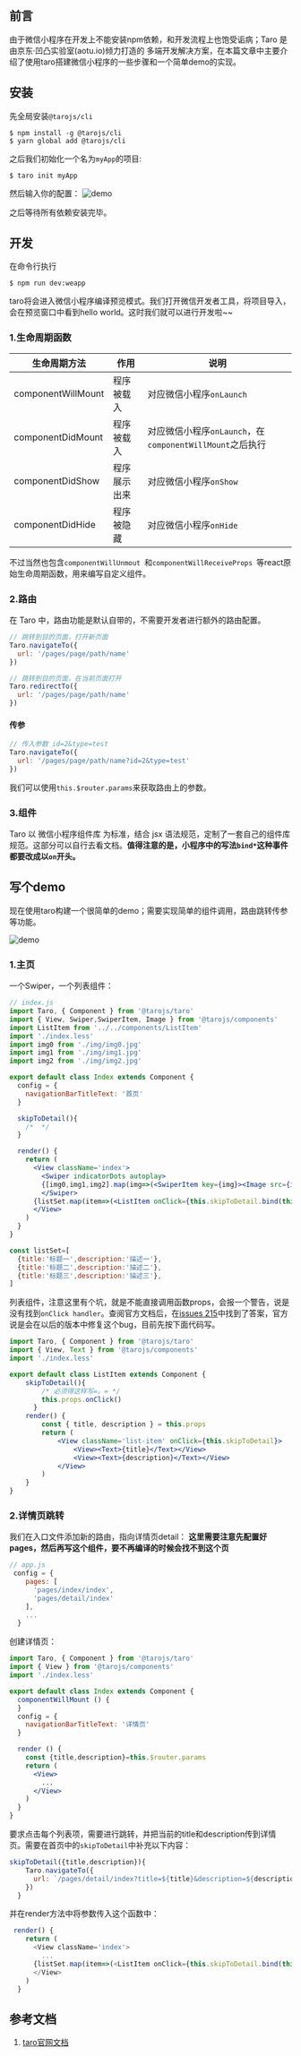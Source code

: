 ## 前言
由于微信小程序在开发上不能安装npm依赖，和开发流程上也饱受诟病；Taro 是由京东·凹凸实验室(aotu.io)倾力打造的 多端开发解决方案，在本篇文章中主要介绍了使用taro搭建微信小程序的一些步骤和一个简单demo的实现。
## 安装
先全局安装`@tarojs/cli`
```
$ npm install -g @tarojs/cli
$ yarn global add @tarojs/cli
```
之后我们初始化一个名为`myApp`的项目:
```
$ taro init myApp
```
然后输入你的配置：
![demo](http://chuantu.biz/t6/341/1531232346x-1404817629.png)

之后等待所有依赖安装完毕。
## 开发
在命令行执行
```
$ npm run dev:weapp
```
taro将会进入微信小程序编译预览模式。我们打开微信开发者工具，将项目导入，会在预览窗口中看到hello world。这时我们就可以进行开发啦~~
### 1.生命周期函数
生命周期方法|作用|说明
-|-|-|
componentWillMount|程序被载入|对应微信小程序`onLaunch`
componentDidMount|程序被载入|对应微信小程序`onLaunch`，在`componentWillMount`之后执行
componentDidShow|程序展示出来|对应微信小程序`onShow`
componentDidHide|程序被隐藏|对应微信小程序`onHide`

不过当然也包含`componentWillUnmout `和`componentWillReceiveProps `等react原始生命周期函数，用来编写自定义组件。
### 2.路由
在 Taro 中，路由功能是默认自带的，不需要开发者进行额外的路由配置。
```js
// 跳转到目的页面，打开新页面
Taro.navigateTo({
  url: '/pages/page/path/name'
})

// 跳转到目的页面，在当前页面打开
Taro.redirectTo({
  url: '/pages/page/path/name'
})
```
#### 传参
```js
// 传入参数 id=2&type=test
Taro.navigateTo({
  url: '/pages/page/path/name?id=2&type=test'
})
```
我们可以使用`this.$router.params`来获取路由上的参数。
### 3.组件
Taro 以 微信小程序组件库 为标准，结合 jsx 语法规范，定制了一套自己的组件库规范。这部分可以自行去看文档。**值得注意的是，小程序中的写法`bind*`这种事件都要改成以`on`开头。**
## 写个demo
现在使用taro构建一个很简单的demo；需要实现简单的组件调用，路由跳转传参等功能。

![demo](http://chuantu.biz/t6/344/1531818095x-1566688299.gif)
### 1.主页
一个Swiper，一个列表组件：
```jsx
// index.js
import Taro, { Component } from '@tarojs/taro'
import { View, Swiper,SwiperItem, Image } from '@tarojs/components'
import ListItem from '../../components/ListItem'
import './index.less'
import img0 from './img/img0.jpg'
import img1 from './img/img1.jpg'
import img2 from './img/img2.jpg'

export default class Index extends Component {
  config = {
    navigationBarTitleText: '首页'
  }

  skipToDetail(){
    /*  */
  }

  render() {
    return (
      <View className='index'>
        <Swiper indicatorDots autoplay>
        {[img0,img1,img2].map(img=>(<SwiperItem key={img}><Image src={img} /></SwiperItem>))}
        </Swiper>
      {listSet.map(item=>(<ListItem onClick={this.skipToDetail.bind(this)} description={item.description} title={item.title} key={item.title} />))}
      </View>
    )
  }
}

const listSet=[
  {title:'标题一',description:'描述一'},
  {title:'标题二',description:'描述二'},
  {title:'标题三',description:'描述三'},
]
```
列表组件，注意这里有个坑，就是不能直接调用函数props，会报一个警告，说是没有找到`onClick handler`。查阅官方文档后，在[issues 215](https://github.com/NervJS/taro/issues/215)中找到了答案，官方说是会在以后的版本中修复这个bug，目前先按下面代码写。
```jsx
import Taro, { Component } from '@tarojs/taro'
import { View, Text } from '@tarojs/components'
import './index.less'

export default class ListItem extends Component {
    skipToDetail(){
        /* 必须得这样写=。= */
        this.props.onClick()
      }
    render() {
        const { title, description } = this.props
        return (
            <View className='list-item' onClick={this.skipToDetail}>
                <View><Text>{title}</Text></View>
                <View><Text>{description}</Text></View>
            </View>
        )
    }
}
```
### 2.详情页跳转
我们在入口文件添加新的路由，指向详情页detail：
**这里需要注意先配置好pages，然后再写这个组件，要不再编译的时候会找不到这个页**
```js
// app.js
 config = {
    pages: [
      'pages/index/index',
      'pages/detail/index'
    ],
    ...
  }
```
创建详情页：
```jsx
import Taro, { Component } from '@tarojs/taro'
import { View } from '@tarojs/components'
import './index.less'

export default class Index extends Component {
  componentWillMount () {
  }
  config = {
    navigationBarTitleText: '详情页'
  }

  render () {
    const {title,description}=this.$router.params
    return (
      <View>
        ...
      </View>
    )
  }
}
```
要求点击每个列表项，需要进行跳转，并把当前的title和description传到详情页。需要在首页中的`skipToDetail`中补充以下内容：
```js
skipToDetail({title,description}){
    Taro.navigateTo({
      url: `/pages/detail/index?title=${title}&description=${description}`
    })
  }
```
并在render方法中将参数传入这个函数中：
```js
 render() {
    return (
      <View className='index'>
        ...
      {listSet.map(item=>(<ListItem onClick={this.skipToDetail.bind(this,item)} description={item.description} title={item.title} key={item.title} />))}
      </View>
    )
  }
```
## 参考文档
1. [taro官网文档](https://taro.aotu.io/)